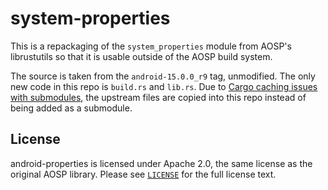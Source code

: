 # system-properties

This is a repackaging of the `system_properties` module from AOSP's librustutils so that it is usable outside of the AOSP build system.

The source is taken from the `android-15.0.0_r9` tag, unmodified. The only new code in this repo is `build.rs` and `lib.rs`. Due to [Cargo caching issues with submodules](https://github.com/rust-lang/cargo/issues/7987), the upstream files are copied into this repo instead of being added as a submodule.

## License

android-properties is licensed under Apache 2.0, the same license as the original AOSP library. Please see [`LICENSE`](./LICENSE) for the full license text.
